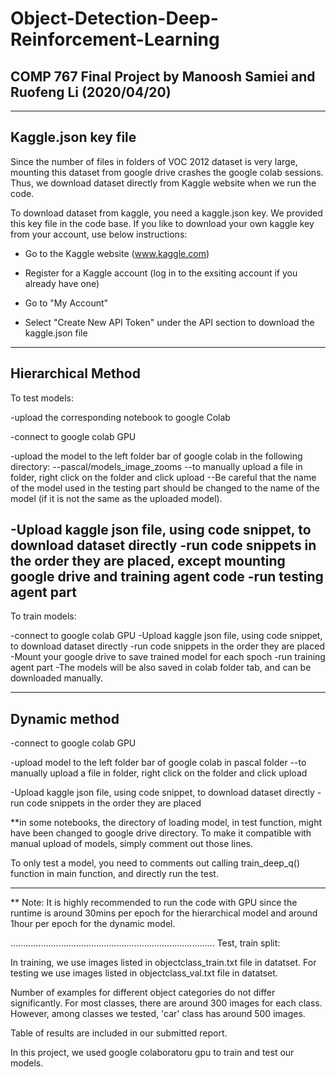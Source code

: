 # Object-Detection-Deep-Reinforcement-Learning

COMP 767 Final Project by Manoosh Samiei and Ruofeng Li (2020/04/20)
---------------------------------------------------------------------------------

---------------------------------------------------------------------------------
Kaggle.json key file
---------------------------------------------------------------------------------

Since the number of files in folders of VOC 2012 dataset is very large, mounting this dataset from google drive crashes the google colab sessions. Thus, we download dataset directly from Kaggle website when we run the code. 

To download dataset from kaggle, you need a kaggle.json key. We provided this key file in the code base. If you like to download your own kaggle key from your account, use below instructions:

- Go to the Kaggle website (www.kaggle.com)

- Register for a Kaggle account (log in to the exsiting account if you already have one)

- Go to "My Account"

- Select "Create New API Token" under the API section to download the kaggle.json file

---------------------------------------------------------------------------------
Hierarchical Method
---------------------------------------------------------------------------------
To test models:

-upload the corresponding notebook to google Colab

-connect to google colab GPU

-upload the model to the left folder bar of google colab in the following directory:
--pascal/models_image_zooms
--to manually upload a file in folder, right click on the folder and click upload
--Be careful that the name of the model used in the testing part should be changed to the name of the model (if it is not the same as the uploaded model). 

-Upload kaggle json file, using code snippet, to download dataset directly
-run code snippets in the order they are placed, except mounting google drive and training agent code
-run testing agent part
---------------------------------------------------------------------------------
To train models:

-connect to google colab GPU
-Upload kaggle json file, using code snippet, to download dataset directly
-run code snippets in the order they are placed
-Mount your google drive to save trained model for each spoch
-run training agent part
-The models will be also saved in colab folder tab, and can be downloaded manually.

---------------------------------------------------------------------------------
Dynamic method
---------------------------------------------------------------------------------

-connect to google colab GPU

-upload model to the left folder bar of google colab in pascal folder
--to manually upload a file in folder, right click on the folder and click upload

-Upload kaggle json file, using code snippet, to download dataset directly
-run code snippets in the order they are placed

**in some notebooks, the directory of loading model, in test function, might have been changed to google drive directory. To make it compatible with manual upload of models, simply comment out those lines.

To only test a model, you need to comments out calling train_deep_q() function in main function, and directly run the test.

---------------------------------------------------------------------------------
** Note: It is highly recommended to run the code with GPU since the runtime is around 30mins per epoch for the hierarchical model and around 1hour per epoch for the dynamic model.

.................................................................................
Test, train split:
 
In training, we use images listed in objectclass_train.txt file in datatset. For testing we use images listed in objectclass_val.txt file in datatset. 


Number of examples for different object categories do not differ significantly. For most classes, there are around 300 images for each class. However, among classes we tested, 'car' class has around 500 images. 

Table of results are included in our submitted report.

In this project, we used google colaboratoru gpu to train and test our models.
